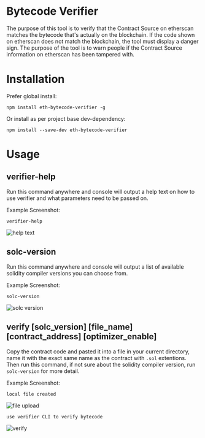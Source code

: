# Bytecode Verifier
The purpose of this tool is to verify that the Contract Source on etherscan matches the bytecode that's actually on the blockchain.  If the code shown on etherscan does not match the blockchain, the tool must display a danger sign.  The purpose of the tool is to warn people if the Contract Source information on etherscan has been tampered with.

# Installation 
Prefer global install:
```shell
npm install eth-bytecode-verifier -g
```

Or install as per project base dev-dependency:
```shell
npm install --save-dev eth-bytecode-verifier
```

# Usage 

## verifier-help 
Run this command anywhere and console will output a help text on how to use verifier and what parameters need to be passed on.

Example Screenshot:
```
verifier-help
```

![help text](../verifierPoC/assets/verifier-help.png)

## solc-version 
Run this command anywhere and console will output a list of available solidity compiler versions you can choose from.

Example Screenshot:
 ```
 solc-version
 ```

![solc version](../verifierPoC/assets/solc-version.png)


## verify [solc_version] [file_name] [contract_address] [optimizer_enable]
Copy the contract code and pasted it into a file in your current directory, name it with the exact same name as the contract with `.sol` extentions. Then run this command, if not sure about the solidity compiler version, run `solc-version` for more detail. 

Example Screenshot:
```
local file created
```

![file upload](../verifierPoC/assets/file_upload.png)

```
use verifier CLI to verify bytecode
```

![verify](../verifierPoC/assets/verify.png)
